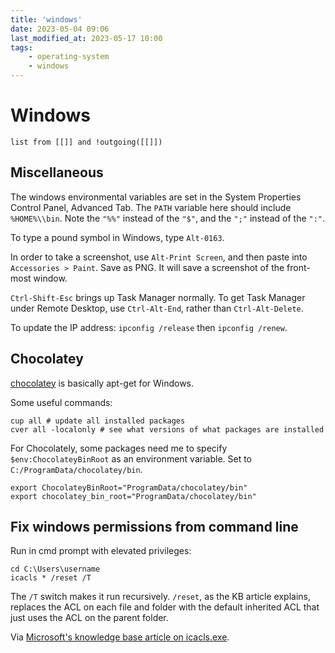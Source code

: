 ```yaml
---
title: 'windows'
date: 2023-05-04 09:06
last_modified_at: 2023-05-17 10:00
tags:
    - operating-system
    - windows
---
```


# Windows

```dataview
list from [[]] and !outgoing([[]])
```

## Miscellaneous

The windows environmental variables are set in the System Properties Control Panel, Advanced Tab.
The `PATH` variable here should include `%HOME%\\bin`.
Note the `"%%"` instead of the `"$"`, and the `";"` instead of the `":"`.

To type a pound symbol in Windows, type `Alt-0163`.

In order to take a screenshot, use `Alt-Print Screen`, and then paste into `Accessories > Paint`. Save as PNG. It will save a screenshot of the front-most window.

`Ctrl-Shift-Esc` brings up Task Manager normally. To get Task Manager under Remote Desktop, use `Ctrl-Alt-End`, rather than `Ctrl-Alt-Delete`.

To update the IP address: `ipconfig /release` then `ipconfig /renew`.

## Chocolatey

[chocolatey](http://chocolatey.org/) is basically apt-get for Windows.

Some useful commands:

```text
cup all # update all installed packages
cver all -localonly # see what versions of what packages are installed
```

For Chocolately, some packages need me to specify `$env:ChocolateyBinRoot` as an environment variable. Set to `C:/ProgramData/chocolatey/bin`.

```text
export ChocolateyBinRoot="ProgramData/chocolatey/bin"
export chocolatey_bin_root="ProgramData/chocolatey/bin"
```

## Fix windows permissions from command line

Run in cmd prompt with elevated privileges:

```text
cd C:\Users\username
icacls * /reset /T
```

The `/T` switch makes it run recursively. `/reset`, as the KB article explains, replaces the ACL on each file and folder with the default inherited ACL that just uses the ACL on the parent folder.

Via [Microsoft's knowledge base article on icacls.exe](http://technet.microsoft.com/en-us/library/cc753525%28WS.10%29.aspx).
